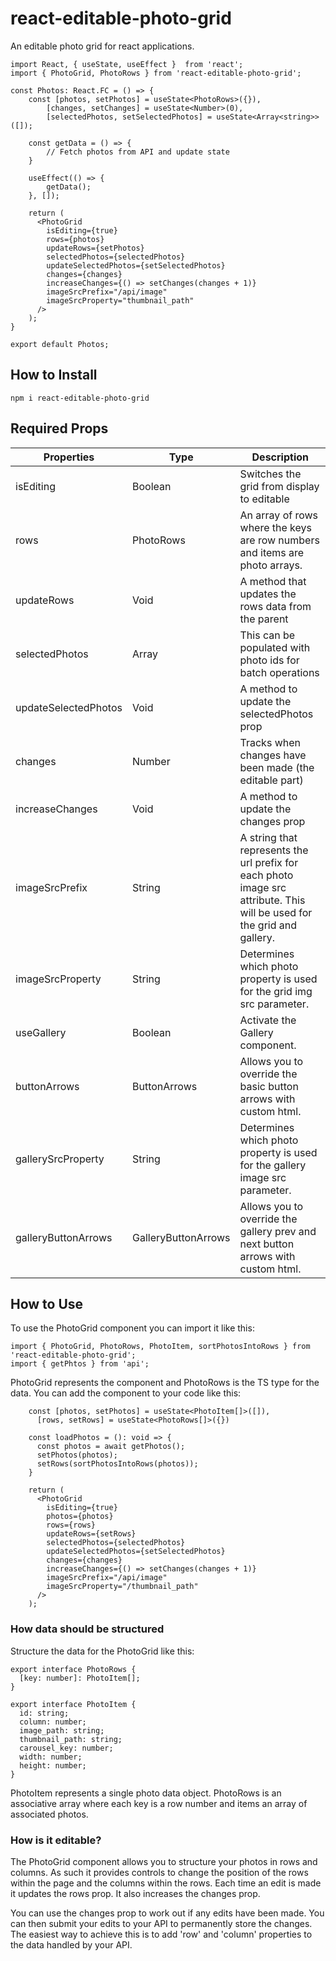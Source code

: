 # react-editable-photo-grid

An editable photo grid for react applications.
```tsx
import React, { useState, useEffect }  from 'react';
import { PhotoGrid, PhotoRows } from 'react-editable-photo-grid';

const Photos: React.FC = () => {
    const [photos, setPhotos] = useState<PhotoRows>({}),
        [changes, setChanges] = useState<Number>(0),
        [selectedPhotos, setSelectedPhotos] = useState<Array<string>>([]);

    const getData = () => {
        // Fetch photos from API and update state
    }

    useEffect(() => {
        getData();
    }, []);

    return (
      <PhotoGrid
        isEditing={true}
        rows={photos}
        updateRows={setPhotos}
        selectedPhotos={selectedPhotos}
        updateSelectedPhotos={setSelectedPhotos}
        changes={changes}
        increaseChanges={() => setChanges(changes + 1)}
        imageSrcPrefix="/api/image"
        imageSrcProperty="thumbnail_path"
      />
    );
}

export default Photos;
```

## How to Install
```
npm i react-editable-photo-grid
```

## Required Props

Properties | Type | Description
------------ | ------------- | -------------
isEditing | Boolean | Switches the grid from display to editable
rows | PhotoRows | An array of rows where the keys are row numbers and items are photo arrays.
updateRows | Void | A method that updates the rows data from the parent
selectedPhotos | Array<string> | This can be populated with photo ids for batch operations
updateSelectedPhotos | Void | A method to update the selectedPhotos prop
changes | Number | Tracks when changes have been made (the editable part)
increaseChanges | Void | A method to update the changes prop
imageSrcPrefix | String | A string that represents the url prefix for each photo image src attribute. This will be used for the grid and gallery.
imageSrcProperty | String | Determines which photo property is used for the grid img src parameter.
useGallery | Boolean | Activate the Gallery component.
buttonArrows | ButtonArrows | Allows you to override the basic button arrows with custom html.
gallerySrcProperty | String | Determines which photo property is used for the gallery image src parameter.
galleryButtonArrows | GalleryButtonArrows | Allows you to override the gallery prev and next button arrows with custom html.

## How to Use

To use the PhotoGrid component you can import it like this:
```tsx
import { PhotoGrid, PhotoRows, PhotoItem, sortPhotosIntoRows } from 'react-editable-photo-grid';
import { getPhtos } from 'api';
```
PhotoGrid represents the component and PhotoRows is the TS type for the data.
You can add the component to your code like this:
```tsx
    const [photos, setPhotos] = useState<PhotoItem[]>([]),
      [rows, setRows] = useState<PhotoRows[]>({})

    const loadPhotos = (): void => {
      const photos = await getPhotos();
      setPhotos(photos);
      setRows(sortPhotosIntoRows(photos));
    }

    return (
      <PhotoGrid
        isEditing={true}
        photos={photos}
        rows={rows}
        updateRows={setRows}
        selectedPhotos={selectedPhotos}
        updateSelectedPhotos={setSelectedPhotos}
        changes={changes}
        increaseChanges={() => setChanges(changes + 1)}
        imageSrcPrefix="/api/image"
        imageSrcProperty="/thumbnail_path"
      />
    );
```
### How data should be structured

Structure the data for the PhotoGrid like this:

```tsx
export interface PhotoRows {
  [key: number]: PhotoItem[];
}

export interface PhotoItem {
  id: string;
  column: number;
  image_path: string;
  thumbnail_path: string;
  carousel_key: number;
  width: number;
  height: number;
}
```

PhotoItem represents a single photo data object. PhotoRows is an associative array where each key is a row number and items an array of associated photos.

### How is it editable?

The PhotoGrid component allows you to structure your photos in rows and columns. As such it provides controls to change the position of the rows within the page and the columns within the rows. Each time an edit is made it updates the rows prop. It also increases the changes prop.

You can use the changes prop to work out if any edits have been made. You can then submit your edits to your API to permanently store the changes. The easiest way to achieve this is to add 'row' and 'column' properties to the data handled by your API.